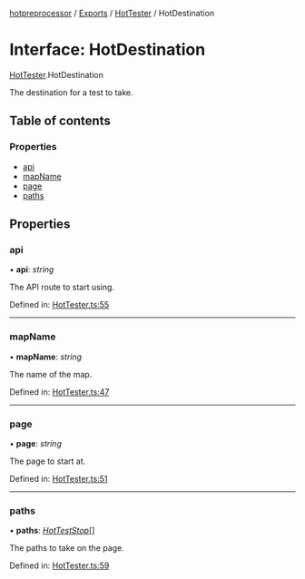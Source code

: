 [hotpreprocessor](../README.md) / [Exports](../modules.md) / [HotTester](../modules/hottester.md) / HotDestination

# Interface: HotDestination

[HotTester](../modules/hottester.md).HotDestination

The destination for a test to take.

## Table of contents

### Properties

- [api](hottester.hotdestination.md#api)
- [mapName](hottester.hotdestination.md#mapname)
- [page](hottester.hotdestination.md#page)
- [paths](hottester.hotdestination.md#paths)

## Properties

### api

• **api**: *string*

The API route to start using.

Defined in: [HotTester.ts:55](https://github.com/OurFreeLight/HotPreprocessor/blob/042e7cd/src/HotTester.ts#L55)

___

### mapName

• **mapName**: *string*

The name of the map.

Defined in: [HotTester.ts:47](https://github.com/OurFreeLight/HotPreprocessor/blob/042e7cd/src/HotTester.ts#L47)

___

### page

• **page**: *string*

The page to start at.

Defined in: [HotTester.ts:51](https://github.com/OurFreeLight/HotPreprocessor/blob/042e7cd/src/HotTester.ts#L51)

___

### paths

• **paths**: [*HotTestStop*](hottester.hotteststop.md)[]

The paths to take on the page.

Defined in: [HotTester.ts:59](https://github.com/OurFreeLight/HotPreprocessor/blob/042e7cd/src/HotTester.ts#L59)
